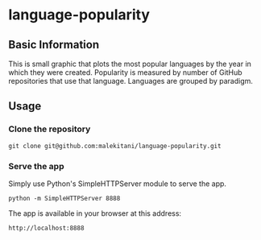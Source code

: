 # language-popularity

## Basic Information

This is small graphic that plots the most popular languages by the year in which they were created. Popularity is measured by number of GitHub repositories that use that language. Languages are grouped by paradigm.

## Usage

### Clone the repository

`git clone git@github.com:malekitani/language-popularity.git`

### Serve the app
Simply use Python's SimpleHTTPServer module to serve the app.

```
python -m SimpleHTTPServer 8888
```

The app is available in your browser at this address:
```
http://localhost:8888
```
